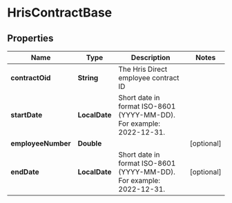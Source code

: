 

# HrisContractBase


## Properties

| Name | Type | Description | Notes |
|------------ | ------------- | ------------- | -------------|
|**contractOid** | **String** | The Hris Direct employee contract ID |  |
|**startDate** | **LocalDate** | Short date in format ISO-8601 (YYYY-MM-DD). For example: 2022-12-31. |  |
|**employeeNumber** | **Double** |  |  [optional] |
|**endDate** | **LocalDate** | Short date in format ISO-8601 (YYYY-MM-DD). For example: 2022-12-31. |  [optional] |



